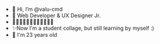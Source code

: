 - 👋 Hi, I’m @valu-cmd
- 👀 Web Developer & UX Designer Jr.
- 🌱🌱🌱🌱🌱🌱🌱🌱🌱🌱🌱🌱
- ✨Now I'm a student collage, but still learning by myself :)
- 👾 I'm 23 years old 
<!---
valu-cmd/valu-cmd is a ✨ special ✨ repository because its `README.md` (this file) appears on your GitHub profile.
You can click the Preview link to take a look at your changes.
--->
